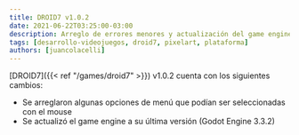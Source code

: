 ```yaml
---
title: DROID7 v1.0.2
date: 2021-06-22T03:25:00-03:00
description: Arreglo de errores menores y actualización del game engine...
tags: [desarrollo-videojuegos, droid7, pixelart, plataforma]
authors: [juancolacelli]
---
```


[DROID7]({{< ref "/games/droid7" >}}) v1.0.2 cuenta con los siguientes cambios:

* Se arreglaron algunas opciones de menú que podían ser seleccionadas con el mouse
* Se actualizó el game engine a su última versión (Godot Engine 3.3.2)
